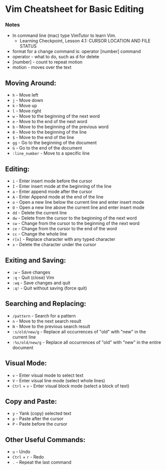 # Vim Cheatsheet for Basic Editing
### Notes
- In command line (mac) type VimTutor to learn Vim.
    - Learning Checkpoint, Lesson 4.1: CURSOR LOCATION AND FILE STATUS
- format for a change command is:
    operator \[number\] command
- operator - what to do, such as d for delete
- \[number\] - count to repeat motion
- motion - moves over the text

## Moving Around:
- `h` - Move left
- `j` - Move down
- `k` - Move up
- `l` - Move right
- `w` - Move to the beginning of the next word
- `e` - Move to the end of the next word
- `b` - Move to the beginning of the previous word
- `0` - Move to the beginning of the line
- `$` - Move to the end of the line
- `gg` - Go to the beginning of the document
- `G` - Go to the end of the document
- `:line_number` - Move to a specific line

## Editing:
- `i` - Enter insert mode before the cursor
- `I` - Enter insert mode at the beginning of the line
- `a` - Enter append mode after the cursor
- `A` - Enter Append mode at the end of the line
- `o` - Open a new line below the current line and enter insert mode
- `O` - Open a new line above the current line and enter insert mode
- `dd` - Delete the current line
- `dw` - Delete from the cursor to the beginning of the next word
- `cw` - Change from the cursor to the beginning of the next word
- `ce` - Change from the cursor to the end of the word
- `cc` - Change the whole line
- `r[x]` - Replace character with any typed character
- `x` - Delete the character under the cursor

## Exiting and Saving:
- `:w` - Save changes
- `:q` - Quit (close) Vim
- `:wq` - Save changes and quit
- `:q!` - Quit without saving (force quit)

## Searching and Replacing:
- `/pattern` - Search for a pattern
- `n` - Move to the next search result
- `N` - Move to the previous search result
- `:s/old/new/g` - Replace all occurrences of "old" with "new" in the current line
- `:%s/old/new/g` - Replace all occurrences of "old" with "new" in the entire document

## Visual Mode:
- `v` - Enter visual mode to select text
- `V` - Enter visual line mode (select whole lines)
- `Ctrl` + `v` - Enter visual block mode (select a block of text)

## Copy and Paste:
- `y` - Yank (copy) selected text
- `p` - Paste after the cursor
- `P` - Paste before the cursor

## Other Useful Commands:
- `u` - Undo
- `Ctrl` + `r` - Redo
- `.` - Repeat the last command
